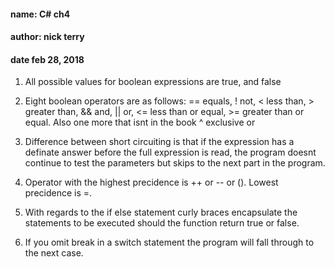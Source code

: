 #### name: C# ch4
#### author: nick terry
#### date feb 28, 2018




1. All possible values for boolean expressions are true, and false

2. Eight boolean operators are as follows:
== equals, ! not, < less than, > greater than, && and, || or, <= less than or equal, >= greater than or equal.
Also one more that isnt in the book ^ exclusive or

3. Difference between short circuiting is that if the expression has a definate answer before the full expression is read, the program doesnt continue to test the parameters but skips to the next part in the program.

4. Operator with the highest precidence is ++ or -- or (). Lowest precidence is =. 

5. With regards to the if else statement curly braces encapsulate the statements to be executed should the function return true or false.

6. If you omit break in a switch statement the program will fall through to the next case.